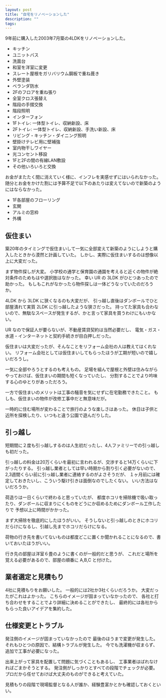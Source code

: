```yaml
---
layout: post
title: "自宅をリノベーションした"
description: ""
tags: 
---
```


9年前に購入した2003年7月築の4LDKをリノベーションした。

* キッチン
* ユニットバス
* 洗面台
* 和室を洋室に変更
* スレート屋根をガリバリウム鋼板で重ね葺き
* 外壁塗装
* ベランダ防水
* 2Fのフロアを重ね張り
* 全室クロス張替え
* 階段の手摺交換
* 階段照明
* インターフォン
* 1Fトイレ: 一体型トイレ、収納新設、床
* 2Fトイレ: 一体型トイレ、収納新設、手洗い新設、床
* リビング・キッチン・ダイニング照明
* 壁掛けテレビ用に壁補強
* 室内物干しワイヤー
* 光コンセント移設
* 1Fと2Fの間の有線LAN敷設
* その他いろいろと交換

お金がまたたく間に消えていく様に、インフレを実感せずにはいられなかった。
随分とお金をかけた割には予算不足で以下のあたりは変えてないので新築のようにはならなかった。

* 1F各部屋のフローリング
* 玄関
* アルミの窓枠
* 外構

## 仮住まい

築20年のタイミングで仮住まいして一気に全部変えて新築のようにしようと購入したときから漠然と計画していた。
しかし、実際に仮住まいするのは想像以上に大変だった。

まず物件探しが大変。
小学校の通学と保育園の通園を考えると近くの物件が絶対条件のためもはや選択肢はなかった。
幸い UR の 3LDK がひとつあったので助かった。
もしもこれがなかったら物件探しは一体どうなっていたのだろうか。

4LDK から 3LDK に狭くなるのも大変だが、
引っ越し直後はダンボールでひと部屋潰れて実質 2LDK に引っ越したような狭さだった。
持ってた家具も合わないので、無駄なスペースが発生するが、かと言って家具を買うわけにもいかない。

UR なので保証人が要らないが、不動産賃貸契約は当然必要だし、
電気・ガス・水道・インターネットと契約手続きが目白押しだった。

仮住まいは大変だったが、そんなことをリフォーム会社の人は教えてはくれない。
リフォーム会社としては仮住まいしてもらったほうが工期が短いので嬉しいだろうし。

一気に全部やろうとするのも考えもの。
足場を組んで屋根と外壁は住みながらやっておけば、仮住まいの期間も短くなっていたし、
分割することでより吟味する心のゆとりがあっただろう。

一方で仮住まいのメリットは工事の騒音を気にせずに在宅勤務できたこと。
もしも、仮住まいの物件が改修工事中だと無意味だが。

一時的に住む場所が変わることで旅行のような楽しさはあった。
休日は子供と近所を探検したり、いつもと違う公園で遊んだりした。

## 引っ越し

短期間に２度も引っ越しするのは人生初だったし、4人ファミリーでの引っ越しも初だった。

引っ越しの料金は20万くらいを最初に言われるが、交渉すると14万くらいに下がったりする。
引っ越し業者としては早い時期から割り引く必要がないので、2,3週間くらい前に引っ越し業者に連絡するのがよさそうだが、
１ヶ月前には確定しておきたいし、こういう駆け引きは面倒なのでしたくない。
いい方法はないだろうか。

荷造りは一日くらいで終わると思っていたが、
都度ホコリを掃除機で吸い取ったり、ダンボールに収まりにくものをどうにか収めるためにダンボール工作したりで
予想以上に時間がかかった。

まず大掃除を徹底的にしたほうがいい。
そうしないと引っ越しのときにホコリだらけになるし、引越し先までホコリだらけになる。

荷物の行き先を書いてないものは都度どこに置くか聞かれることになるので、書いておいたほうがいい。

行き先の部屋は洋室６畳のように書くのが一般的だと思うが、
これだと場所を覚える必要があるので、部屋の順番に A,B,C と付けた。

## 業者選定と見積もり

4社に見積もりをお願いした。
一般的には2社か3社くらいだろうか。
大変だったがこれはよかった。
こちらのイメージが固まっていなかったので、
各社と打ち合わせをすることでより詳細に決めることができたし、
最終的には各社からもらった良いアイデアを集約した。

## 仕様変更とトラブル

発注側のイメージが固まっていなかったので
最後のほうまで変更が発生した。
それもひとつの原因で、結構トラブルが発生した。
今でも洗濯機が収まらず、追加で工事が必要になった。

出来上がって家具を配置して問題に気づくこともあるし、
工事業者はばれなければごまかそうとする。
発注側がしっかりとすべての段階でチェックが必要。
プロだから任せておけば大丈夫のものができると考えていた。

見積もりの段階で現場監督となる人が誰か、経験豊富かとかも確認しておくといい。
